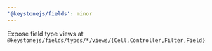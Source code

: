 ```yaml
---
'@keystonejs/fields': minor
---
```


Expose field type views at `@keystonejs/fields/types/*/views/{Cell,Controller,Filter,Field}`
